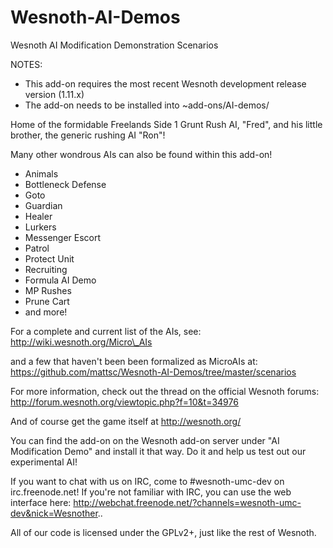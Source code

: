 Wesnoth-AI-Demos
================

Wesnoth AI Modification Demonstration Scenarios

NOTES:
* This add-on requires the most recent Wesnoth development release version (1.11.x)
* The add-on needs to be installed into ~add-ons/AI-demos/

Home of the formidable Freelands Side 1 Grunt Rush AI, "Fred", and his little brother, the generic rushing AI "Ron"!

Many other wondrous AIs can also be found within this add-on!
* Animals
* Bottleneck Defense
* Goto
* Guardian
* Healer
* Lurkers
* Messenger Escort
* Patrol
* Protect Unit
* Recruiting
* Formula AI Demo
* MP Rushes
* Prune Cart
* and more!

For a complete and current list of the AIs, see: http://wiki.wesnoth.org/Micro\_AIs

and a few that haven't been been formalized as MicroAIs at: https://github.com/mattsc/Wesnoth-AI-Demos/tree/master/scenarios

For more information, check out the thread on the official Wesnoth forums:
http://forum.wesnoth.org/viewtopic.php?f=10&t=34976

And of course get the game itself at http://wesnoth.org/

You can find the add-on on the Wesnoth add-on server under "AI Modification Demo" and install it that way. Do it and help us test out our experimental AI!

If you want to chat with us on IRC, come to #wesnoth-umc-dev on irc.freenode.net!
If you're not familiar with IRC, you can use the web interface here: http://webchat.freenode.net/?channels=wesnoth-umc-dev&nick=Wesnother..

All of our code is licensed under the GPLv2+, just like the rest of Wesnoth.
